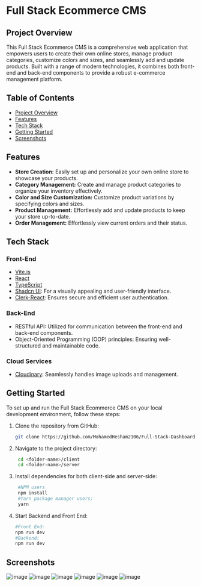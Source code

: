 # Full Stack Ecommerce CMS

## Project Overview

This Full Stack Ecommerce CMS is a comprehensive web application that empowers users to create their own online stores, manage product categories, customize colors and sizes, and seamlessly add and update products. Built with a range of modern technologies, it combines both front-end and back-end components to provide a robust e-commerce management platform.

## Table of Contents
- [Project Overview](#project-overview)
- [Features](#features)
- [Tech Stack](#tech-stack)
- [Getting Started](#getting-started)
- [Screenshots](#screenshots)
  
## Features

- **Store Creation:** Easily set up and personalize your own online store to showcase your products.
- **Category Management:** Create and manage product categories to organize your inventory effectively.
- **Color and Size Customization:** Customize product variations by specifying colors and sizes.
- **Product Management:** Effortlessly add and update products to keep your store up-to-date.
- **Order Management:** Effortlessly view current orders and their status.

## Tech Stack

### Front-End
- [Vite.js](https://vitejs.dev/)
- [React](https://reactjs.org/)
- [TypeScript](https://www.typescriptlang.org/)
- [Shadcn UI](https://ui.shadcn.com/): For a visually appealing and user-friendly interface.
- [Clerk-React](https://clerk.com/): Ensures secure and efficient user authentication.

### Back-End
- RESTful API: Utilized for communication between the front-end and back-end components.
- Object-Oriented Programming (OOP) principles: Ensuring well-structured and maintainable code.

### Cloud Services
- [Cloudinary](https://cloudinary.com/): Seamlessly handles image uploads and management.

## Getting Started

To set up and run the Full Stack Ecommerce CMS on your local development environment, follow these steps:

1. Clone the repository from GitHub:

   ```bash
   git clone https://github.com/MohamedHesham2106/Full-Stack-Dashboard-CMS-ECommerce.git
   ```
2. Navigate to the project directory:
   ```bash
    cd <folder-name>/client
    cd <folder-name>/server
   ```
3. Install dependencies for both client-side and server-side:
   ```bash
    #NPM users
    npm install
    #Yarn package manager users:
    yarn 
   ```
4. Start Backend and Front End:
   ```bash
   #Front End:
   npm run dev
   #Backend:
   npm run dev
   ```
## Screenshots
![image](https://github.com/MohamedHesham2106/Full-Stack-Dashboard-CMS-ECommerce/assets/102517583/4e7f36be-7974-4b91-ae4d-d0ffecb43e3a)
![image](https://github.com/MohamedHesham2106/Full-Stack-Dashboard-CMS-ECommerce/assets/102517583/fcaffecf-a2e0-4e5c-ae07-72047edcb6fa)
![image](https://github.com/MohamedHesham2106/Full-Stack-Dashboard-CMS-ECommerce/assets/102517583/51b08f72-6626-4912-9bf7-74d95115a577)
![image](https://github.com/MohamedHesham2106/Full-Stack-Dashboard-CMS-ECommerce/assets/102517583/65fbb969-655a-49cb-8429-6392f53ebfca)
![image](https://github.com/MohamedHesham2106/Full-Stack-Dashboard-CMS-ECommerce/assets/102517583/734d14de-fe51-4d53-8bb6-3fe2e9cbc4b5)
![image](https://github.com/MohamedHesham2106/Full-Stack-Dashboard-CMS-ECommerce/assets/102517583/2fe039cc-1018-40fa-b027-b5cf25c55c9c)


